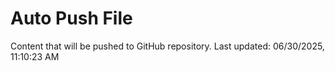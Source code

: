 # Auto Push File

Content that will be pushed to GitHub repository.
Last updated: 06/30/2025, 11:10:23 AM